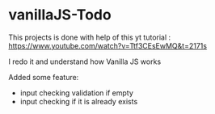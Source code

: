 # vanillaJS-Todo

This projects is done with help of this yt tutorial : https://www.youtube.com/watch?v=Ttf3CEsEwMQ&t=2171s

I redo it and understand how Vanilla JS works 

Added some feature:
  - input checking validation if empty
  - input checking if it is already exists
